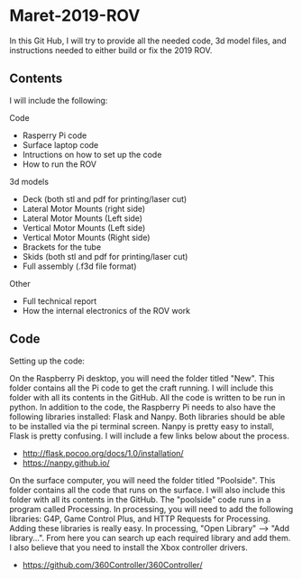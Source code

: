 # Maret-2019-ROV
In this Git Hub, I will try to provide all the needed code, 3d model files, and instructions needed to either build or fix the 2019 ROV. 

## Contents
I will include the following:

Code
- Rasperry Pi code
- Surface laptop code
- Intructions on how to set up the code
- How to run the ROV

3d models
- Deck (both stl and pdf for printing/laser cut)
- Lateral Motor Mounts (right side)
- Lateral Motor Mounts (Left side)
- Vertical Motor Mounts (Left side)
- Vertical Motor Mounts (Right side)
- Brackets for the tube
- Skids (both stl and pdf for printing/laser cut)
- Full assembly (.f3d file format)

Other
- Full technical report
- How the internal electronics of the ROV work

## Code
Setting up the code:

On the Raspberry Pi desktop, you will need the folder titled "New". This folder contains all the Pi code to get the craft running. I will include this folder with all its contents in the GitHub. All the code is written to be run in python. In addition to the code, the Raspberry Pi needs to also have the following libraries installed: Flask and Nanpy. Both libraries should be able to be installed via the pi terminal screen. Nanpy is pretty easy to install, Flask is pretty confusing. I will include a few links below about the process. 
- http://flask.pocoo.org/docs/1.0/installation/
- https://nanpy.github.io/

On the surface computer, you will need the folder titled "Poolside". This folder contains all the code that runs on the surface. I will also include this folder with all its contents in the GitHub. The "poolside" code runs in a program called Processing. In processing, you will need to add the following libraries: G4P, Game Control Plus, and HTTP Requests for Processing. Adding these libraries is really easy. In processing, "Open Library" --> "Add library...". From here you can search up each required library and add them. I also believe that you need to install the Xbox controller drivers. 
- https://github.com/360Controller/360Controller/

